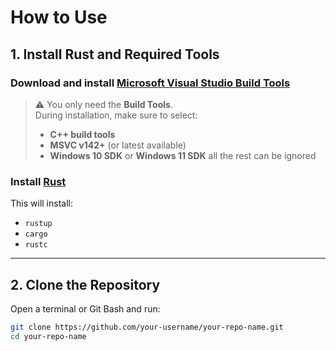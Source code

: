 # How to Use

## 1. Install Rust and Required Tools

###  Download and install [Microsoft Visual Studio Build Tools](https://visualstudio.microsoft.com/visual-cpp-build-tools/)

> ⚠️ You only need the **Build Tools**.  
> During installation, make sure to select:
>
> -  **C++ build tools**
> -  **MSVC v142+** (or latest available)
> -  **Windows 10 SDK** or **Windows 11 SDK**
all the rest can be ignored

### Install [Rust](https://www.rust-lang.org/tools/install)

This will install:

- `rustup`
- `cargo`
- `rustc`

---

## 2. Clone the Repository

Open a terminal or Git Bash and run:

```bash
git clone https://github.com/your-username/your-repo-name.git
cd your-repo-name
